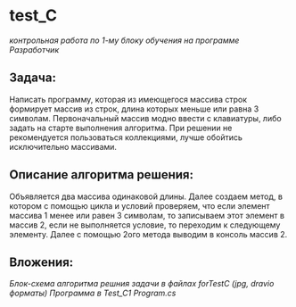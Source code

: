 # test_C
_контрольная работа по 1-му блоку обучения на программе Разработчик_
## Задача:
Написать программу, которая из имеющегося массива строк формирует массив из строк, длина которых меньше или равна 3 символам. 
Первоначальный массив модно ввести с клавиатуры, либо задать на старте выполнения алгоритма.
При решении не рекомендуется пользоваться коллекциями, лучше обойтись исключительно массивами.
## Описание алгоритма решения:
Объявляется два массива одинаковой длины. Далее создаем метод, в котором с помощью цикла и условий проверяем, что если элемент массива 1 менее или равен 3 символам, то записываем этот элемент в массив 2, если не выполняется условие, то переходим к следующему элементу.
Далее с помощью 2ого метода выводим в консоль массив 2.
## Вложения:
_Блок-схема алгоритма решния задачи в файлах forTestC (jpg, dravio форматы)_
_Программа в Test_C1 Program.cs_
